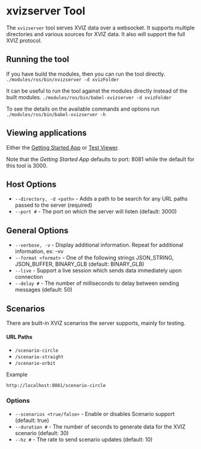 # xvizserver Tool

The `xvizserver` tool serves XVIZ data over a websocket. It supports multiple directories and
various sources for XVIZ data. It also will support the full XVIZ protocol.

## Running the tool

If you have build the modules, then you can run the tool directly.
`./modules/ros/bin/xvizserver -d xvizFolder`

It can be useful to run the tool against the modules directly instead of the built modules.
`./modules/ros/bin/babel-xvizserver -d xvizFolder`

To see the details on the available commands and options run `./modules/ros/bin/babel-xvizserver -h`

## Viewing applications

Either the
[Getting Started App](https://github.com/uber/streetscape.gl/tree/master/examples/get-started) or
[Test Viewer](https://github.com/uber/streetscape.gl/tree/master/test/apps/viewer).

Note that the _Getting Started App_ defaults to port: 8081 while the default for this tool is 3000.

## Host Options

- `--directory, -d <path>` - Adds a path to be search for any URL paths passed to the server
  (required)
- `--port #` - The port on which the server will listen (default: 3000)

## General Options

- `--verbose, -v` - Display additional information. Repeat for additional information, ex: -vv
- `--format <format>` - One of the following strings JSON_STRING, JSON_BUFFER, BINARY_GLB (default:
  BINARY_GLB)
- `--live` - Support a live session which sends data immediately upon connection
- `--delay #` - The number of milliseconds to delay between sending messages (default: 50)

## Scenarios

There are built-in XVIZ scenarios the server supports, mainly for testing.

#### URL Paths

- `/scenario-circle`
- `/scenario-straight`
- `/scenario-orbit`

Example

```
http://localhost:8081/scenario-circle
```

### Options

- `--scenarios <true/false>` - Enable or disables Scenario support (default: true)
- `--duration #` - The number of seconds to generate data for the XVIZ scenario (default: 30)
- `--hz #` - The rate to send scenario updates (default: 10)
